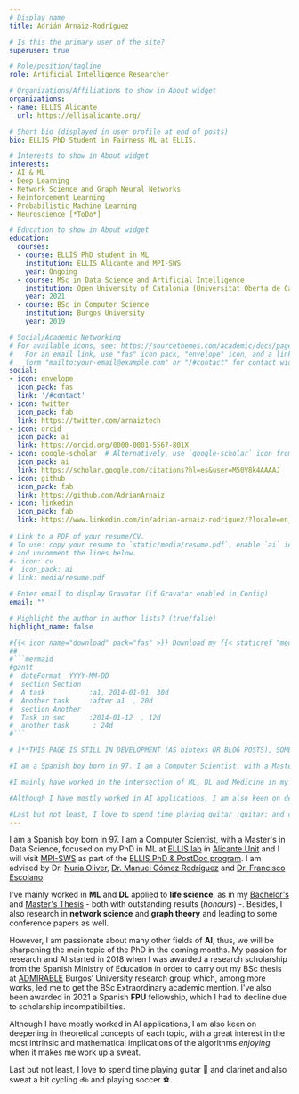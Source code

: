 ```yaml
---
# Display name
title: Adrián Arnaiz-Rodríguez

# Is this the primary user of the site?
superuser: true

# Role/position/tagline
role: Artificial Intelligence Researcher

# Organizations/Affiliations to show in About widget
organizations:
- name: ELLIS Alicante
  url: https://ellisalicante.org/

# Short bio (displayed in user profile at end of posts)
bio: ELLIS PhD Student in Fairness ML at ELLIS.

# Interests to show in About widget
interests:
- AI & ML
- Deep Learning
- Network Science and Graph Neural Networks
- Reinforcement Learning
- Probabilistic Machine Learning
- Neuroscience [*ToDo*]

# Education to show in About widget
education:
  courses:
  - course: ELLIS PhD student in ML
    institution: ELLIS Alicante and MPI-SWS
    year: Ongoing
  - course: MSc in Data Science and Artificial Intelligence
    institution: Open University of Catalonia (Universitat Oberta de Catalunya)
    year: 2021
  - course: BSc in Computer Science
    institution: Burgos University
    year: 2019

# Social/Academic Networking
# For available icons, see: https://sourcethemes.com/academic/docs/page-builder/#icons
#   For an email link, use "fas" icon pack, "envelope" icon, and a link in the
#   form "mailto:your-email@example.com" or "/#contact" for contact widget.
social:
- icon: envelope
  icon_pack: fas
  link: '/#contact'
- icon: twitter
  icon_pack: fab
  link: https://twitter.com/arnaiztech
- icon: orcid 
  icon_pack: ai
  link: https://orcid.org/0000-0001-5567-801X
- icon: google-scholar  # Alternatively, use `google-scholar` icon from `ai` icon pack
  icon_pack: ai
  link: https://scholar.google.com/citations?hl=es&user=M50V8k4AAAAJ
- icon: github
  icon_pack: fab
  link: https://github.com/AdrianArnaiz
- icon: linkedin
  icon_pack: fab
  link: https://www.linkedin.com/in/adrian-arnaiz-rodriguez/?locale=en_US
  
# Link to a PDF of your resume/CV.
# To use: copy your resume to `static/media/resume.pdf`, enable `ai` icons in `params.toml`, 
# and uncomment the lines below.
#- icon: cv
#  icon_pack: ai
# link: media/resume.pdf

# Enter email to display Gravatar (if Gravatar enabled in Config)
email: ""

# Highlight the author in author lists? (true/false)
highlight_name: false

#{{< icon name="download" pack="fas" >}} Download my {{< staticref "media/demo_resume.pdf" "newtab" >}}resumé{{< /staticref >}}.
##
#```mermaid
#gantt
#  dateFormat  YYYY-MM-DD
#  section Section
#  A task           :a1, 2014-01-01, 30d
#  Another task     :after a1  , 20d
#  section Another
#  Task in sec      :2014-01-12  , 12d
#  another task      : 24d
#```

# [**THIS PAGE IS STILL IN DEVELOPMENT (AS bibtexs OR BLOG POSTS), SOME INFORMATION IS THE DEFAULT GIVEN BY WOWCHEMY. It is at 90% but # SOON EVERYTHING IS GOING TO BE READY FOR ALL OF YOU**]

#I am a Spanish boy born in 97. I am a Computer Scientist, with a Master's in Data Science, focused on my PhD at ELLIS Network. I am working on the application of **ML** and **DL** methods to **life science**, and **network science** applied to social networks. However, I am passionate about many other fields of **AI**. My passion for research and AI started in 2018 when I was awarded a research scholarship from the Spanish Ministry of Education in order to carry out my BSc thesis at [ADMIRABLE](https://admirable-ubu.es/) Burgos’ University research group which, among more works, led me to get the BSc Extraordinary academic mention.

#I mainly have worked in the intersection of ML, DL and Medicine in my [Bachelor's](https://github.com/AdrianArnaiz/TFG-Neurodegenerative-Disease-Detection) and [Master's Thesis](https://github.com/AdrianArnaiz/Brain-MRI-Autoencoder) both with outstanding results (*honours*). Besides, I (we) have also research in the Network Science field, leading to some conference papers. However, I am discovering new fields that also delight me, as **Reinforcement Learning** (graded with honors in the Master's subject) or **GNN**.

#Although I have mostly worked in AI applications, I am also keen on deepening in theoretical concepts of each topic, with a great interest in the most intrinsic and mathematical operation of the algorithms *enjoying* when it makes me work up a sweat. Therefore, I am also enthusiastic about fully understand the essence of any topic I worked on which turns me very eager to learn, and improves my research capacity both reviewing the SoTA and proposing new perspectives.

#Last but not least, I love to spend time playing guitar :guitar: and clarinet and also sweat a bit cycling :bike: and playing soccer :soccer:.
---
```


I am a Spanish boy born in 97. I am a Computer Scientist, with a Master's in Data Science, focused on my PhD in ML at [ELLIS lab](https://ellis.eu) in [Alicante Unit](https://ellisalicante.org/) and I will visit [MPI-SWS](https://www.mpi-sws.org/) as part of the [ELLIS PhD & PostDoc program](https://ellis.eu/phd-postdoc). I am advised by Dr. [Nuria Oliver](https://es.wikipedia.org/wiki/Nuria_Oliver), [Dr. Manuel Gómez Rodríguez](https://people.mpi-sws.org/~manuelgr/) and [Dr. Francisco Escolano](https://scholar.google.com/citations?user=pAe4Pf8AAAAJ&hl=es).

 I've mainly worked in **ML** and **DL** applied to **life science**, as in my [Bachelor's](https://github.com/AdrianArnaiz/TFG-Neurodegenerative-Disease-Detection) and [Master's Thesis](https://github.com/AdrianArnaiz/Brain-MRI-Autoencoder) - both with outstanding results (*honours*) -. Besides, I also research in **network science** and **graph theory**  and leading to some conference papers as well. 
 
 However, I am passionate about many other fields of **AI**, thus, we will be sharpening the main topic of the PhD in the coming months. My passion for research and AI started in 2018 when I was awarded a research scholarship from the Spanish Ministry of Education in order to carry out my BSc thesis at [ADMIRABLE](https://admirable-ubu.es/) Burgos’ University research group which, among more works, led me to get the BSc Extraordinary academic mention. I've also been awarded in 2021 a Spanish **FPU** fellowship, which I had to decline due to scholarship incompatibilities. 

Although I have mostly worked in AI applications, I am also keen on deepening in theoretical concepts of each topic, with a great interest in the most intrinsic and mathematical implications of the algorithms *enjoying* when it makes me work up a sweat. 

Last but not least, I love to spend time playing guitar :guitar: and clarinet and also sweat a bit cycling :bike: and playing soccer :soccer:.


